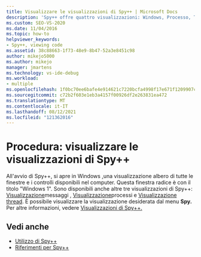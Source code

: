 ```yaml
---
title: Visualizzare le visualizzazioni di Spy++ | Microsoft Docs
description: 'Spy++ offre quattro visualizzazioni: Windows, Processo, Thread e Messaggi. Vedere questo articolo per collegamenti a informazioni sulle visualizzazioni e su come visualizzarle.'
ms.custom: SEO-VS-2020
ms.date: 11/04/2016
ms.topic: how-to
helpviewer_keywords:
- Spy++, viewing code
ms.assetid: 38c88663-1f73-48e9-8b47-52a3e8451c98
author: mikejo5000
ms.author: mikejo
manager: jmartens
ms.technology: vs-ide-debug
ms.workload:
- multiple
ms.openlocfilehash: 1f0bc70ee6bafe4e914621c7220bcfa4998f17e671f1209907c6ecb8b0cc4a01
ms.sourcegitcommit: c72b2f603e1eb3a4157f00926df2e263831ea472
ms.translationtype: MT
ms.contentlocale: it-IT
ms.lasthandoff: 08/12/2021
ms.locfileid: "121362016"
---
```

# <a name="how-to-display-spy-views"></a>Procedura: visualizzare le visualizzazioni di Spy++
All'avvio di Spy++, si apre in Windows [,](../debugger/windows-view.md)una visualizzazione albero di tutte le finestre e i controlli disponibili nel computer. Questa finestra radice è con il titolo "Windows 1". Sono disponibili anche altre tre visualizzazioni di Spy++: [Visualizzazione](../debugger/messages-view.md)messaggi , [Visualizzazione](../debugger/processes-view.md)processi e [Visualizzazione thread](../debugger/threads-view.md). È possibile visualizzare la visualizzazione desiderata dal menu **Spy.** Per altre informazioni, vedere [Visualizzazioni di Spy++.](../debugger/spy-increment-views.md)

## <a name="see-also"></a>Vedi anche
- [Utilizzo di Spy++](../debugger/using-spy-increment.md)
- [Riferimenti per Spy++](../debugger/spy-increment-reference.md)